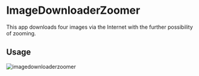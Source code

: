# ImageDownloaderZoomer

This app downloads four images via the Internet with the further possibility of zooming.

## Usage

![imagedownloaderzoomer](https://user-images.githubusercontent.com/37272454/50494444-fd3cc300-0a2b-11e9-9556-c308b7b0c696.gif)
